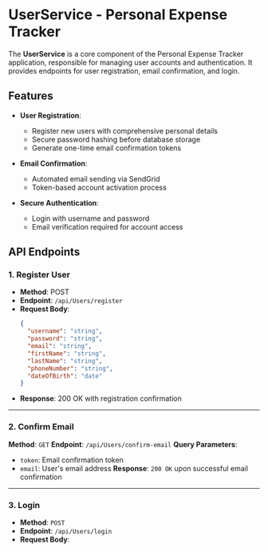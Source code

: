 # UserService - Personal Expense Tracker

The **UserService** is a core component of the Personal Expense Tracker application, responsible for managing user accounts and authentication. It provides endpoints for user registration, email confirmation, and login.

## Features

- **User Registration**: 
  - Register new users with comprehensive personal details
  - Secure password hashing before database storage
  - Generate one-time email confirmation tokens

- **Email Confirmation**:
  - Automated email sending via SendGrid
  - Token-based account activation process

- **Secure Authentication**:
  - Login with username and password
  - Email verification required for account access

## API Endpoints

### 1. Register User
- **Method**: POST
- **Endpoint**: `/api/Users/register`
- **Request Body**:
  ```json
  {
    "username": "string",
    "password": "string",
    "email": "string",
    "firstName": "string",
    "lastName": "string",
    "phoneNumber": "string",
    "dateOfBirth": "date"
  }


- **Response**: 200 OK with registration confirmation
---
### 2. Confirm Email

**Method**: `GET`
**Endpoint**: `/api/Users/confirm-email`
**Query Parameters**:
- `token`: Email confirmation token
- `email`: User's email address
**Response**: `200 OK` upon successful email confirmation
---
### 3. Login
- **Method**: `POST`
- **Endpoint**: `/api/Users/login`
- **Request Body**:

